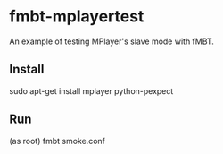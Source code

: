 fmbt-mplayertest
================

An example of testing MPlayer's slave mode with fMBT.

Install
-------

sudo apt-get install mplayer python-pexpect

Run
---

(as root) fmbt smoke.conf
